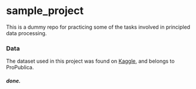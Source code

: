 # sample_project
This is a dummy repo for practicing some of the tasks involved in principled data processing.

### Data
The dataset used in this project was found on [Kaggle](https://www.kaggle.com/datasets/danofer/compass?resource=download), and belongs to ProPublica.

##### done.
